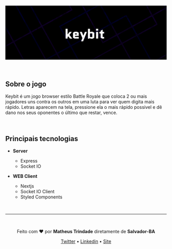 <p align="center" >
<img src="assets/title.png" width="800" />
</p>

<br />

## Sobre o jogo

Keybit é um jogo browser estilo Battle Royale que coloca 2 ou mais jogadores uns contra os outros em uma luta para ver quem digita mais rápido. Letras aparecem na tela, pressione ela o mais rápido possivel e dê dano nos seus oponentes o último que restar, vence.

<br/>

## Principais tecnologias

- **Server**
  - Express
  - Socket IO
  

- **WEB Client**
  - Nextjs
  - Socket IO Client
  - Styled Components


<br/>

---

<br />

<p align="center">Feito com <b>♥</b> por <b>Matheus Trindade</b> diretamente de <b>Salvador-BA</b></p>

<p align="center">
  <a href="https://twitter.com/trnddev">Twitter</a> •
  <a href="https://www.linkedin.com/in/trindadematheus/">Linkedin</a> •
  <a href="https://matheustrindade.dev.br/">Site</a>
</p>
